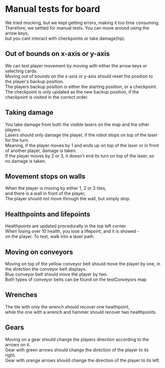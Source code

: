 # Manual tests for board
We tried mocking, but we kept getting errors, making it too time consuming.\
Therefore, we settled for manual tests. You can move around using the arrow keys,\
but you cant interact with checkpoints or take damage(hp).

## Out of bounds on x-axis or y-axis
We can test player movement by moving with either the arrow keys or selecting cards.\
Moving out of bounds on the x-axis or y-axis should reset the position to the player's backup position.\
The players backup position is either the starting position, or a checkpoint.\
The checkpoint is only updated as the new backup position, if the checkpoint is visited in the correct order.

## Taking damage
You take damage from both the visible lasers on the map and the other players.\
Lasers should only damage the player, if the robot stops on top of the laser for the turn.\
Meaning, if the player moves by 1 and ends up on top of the laser or in front of another player, damage is taken.\
If the player moves by 2 or 3, it doesn't end its turn on top of the laser, so no damage is taken.

## Movement stops on walls
When the player is moving by either 1, 2 or 3 tiles, \
and there is a wall in front of the player,\
The player should not move through the wall, but simply stop.

## Healthpoints and lifepoints
Healthpoints are updated procedurally in the top left corner.\
When losing over 10 health, you lose a lifepoint, and it is showed - \
on the player. To test, walk into a laser path. 

## Moving on conveyors
Moving on top of the yellow conveyor belt should move the player by one, in the direction the conveyor belt displays.\
Blue conveyor belt should move the player by two. \
Both types of conveyor belts can be found on the testConveyors map

## Wrenches
The tile with only the wrench should recover one healthpoint,\
while the one with a wrench and hammer should recover two healthpoints.

## Gears
Moving on a gear should change the players direction according to the arrows on it.\
Gear with green arrows should change the direction of the player to its right.\
Gear with orange arrows should change the direction of the player to its left.
